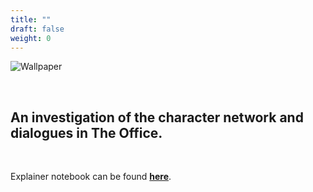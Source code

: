 ```yaml
---
title: ""
draft: false
weight: 0
---
```


![Wallpaper](/img/Wallpaper.png)

<br>

## An investigation of the character network and dialogues in The Office.

<br>

<h10> Explainer notebook can be found <b><a href = "https://github.com/KasiaOtko/TheOfficeNetwork/blob/main/static/Project%20Assignment%20B/Explainer%20Notebook.ipynb" target="_blank">here</a></b>.</h10>
